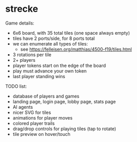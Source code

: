 # strecke

Game details:

 - 6x6 board, with 35 total tiles (one space always empty)
 - tiles have 2 ports/side, for 8 ports total
 - we can enumerate all types of tiles:
   - see https://felleisen.org/matthias/4500-f19/tiles.html
 - 3 rotations per tile
 - 2+ players
 - player tokens start on the edge of the board
 - play must advance your own token
 - last player standing wins

TODO list:

 - database of players and games
 - landing page, login page, lobby page, stats page
 - AI agents
 - nicer SVG for tiles
 - animations for player moves
 - colored player trails
 - drag/drop controls for playing tiles (tap to rotate)
 - tile preview on hover/touch

